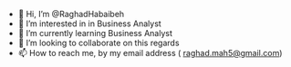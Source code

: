 - 👋 Hi, I’m @RaghadHabaibeh
- 👀 I’m interested in in Business Analyst 
- 🌱 I’m currently learning Business Analyst 
- 💞️ I’m looking to collaborate on this regards
- 📫 How to reach me, by my email address ( raghad.mah5@gmail.com)

<!---
RaghadHabaibeh/RaghadHabaibeh is a ✨ special ✨ repository because its `README.md` (this file) appears on your GitHub profile.
You can click the Preview link to take a look at your changes.
--->
